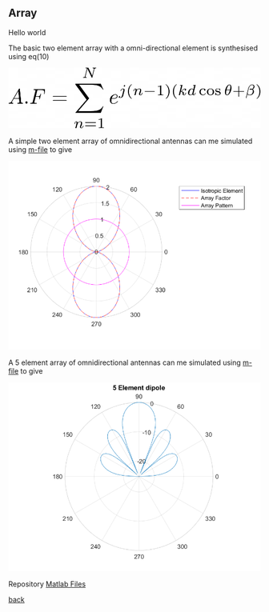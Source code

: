 ## Array

Hello world


The basic two element array with a omni-directional element is synthesised using eq(10)

![Synthesis equation](../images/Eq10.png)

A simple two element array of omnidirectional antennas can me simulated using [m-file](https://github.com/adrian-mckernan/Array/blob/main/Dual_element_isotropic.m) to give 

![two element Array](../images/2_element_theory.png)

A 5 element array of omnidirectional antennas can me simulated using [m-file](https://github.com/adrian-mckernan/Array/blob/main/Five_Element_dipole.m) to give 

![Five element Dipole Array](../images/5_element_theory.png)



Repository
[Matlab Files](https://github.com/adrian-mckernan/array)

[back](./)